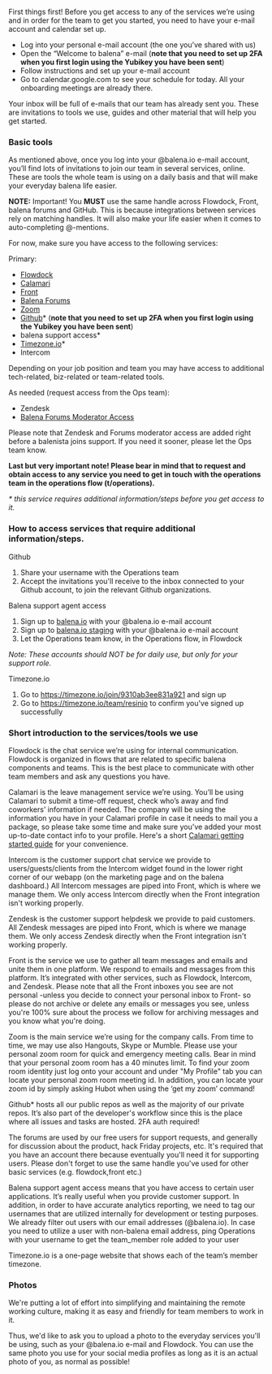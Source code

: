 First things first! Before you get access to any of the services we’re using and in order for the team to get you started, you need to have your e-mail account and calendar set up.
* Log into your personal e-mail account (the one you’ve shared with us)
* Open the “Welcome to balena” e-mail (**note that you need to set up 2FA when you first login using the Yubikey you have been sent**)
* Follow instructions and set up your e-mail account
* Go to calendar.google.com to see your schedule for today. All your onboarding meetings are already there.

Your inbox will be full of e-mails that our team has already sent you. These are invitations to tools we use, guides and other material that will help you get started.

### Basic tools<br>
As mentioned above, once you log into your @balena.io e-mail account, you’ll find lots of invitations to join our team in several services, online. These are tools the whole team is using on a daily basis and that will make your everyday balena life easier.

**NOTE:** Important! You **MUST** use the same handle across Flowdock, Front, balena forums and GitHub. This is because integrations between services rely on matching handles. It will also make your life easier
when it comes to auto-completing @-mentions.

For now, make sure you have access to the following services:

Primary:
* [Flowdock](https://www.flowdock.com/app)
* [Calamari](https://calamari.io)
* [Front](https://frontapp.com/)
* [Balena Forums](https://forums.balena.io/)
* [Zoom](https://zoom.us/)
* [Github](https://github.com)* (**note that you need to set up 2FA when you first login using the Yubikey you have been sent**)
* balena support access*
* [Timezone.io](https://timezone.io/)*
* Intercom

Depending on your job position and team you may have access to additional tech-related, biz-related or team-related tools. 

As needed (request access from the Ops team):
* Zendesk
* [Balena Forums Moderator Access](https://forums.balena.io/)

Please note that Zendesk and Forums moderator access are added right before a balenista joins support. If you need it sooner, please let the Ops team know.

**Last but very important note! Please bear in mind that to request and obtain access to any service you need to get in touch with the operations team in the operations flow (t/operations).**

_* this service requires additional information/steps before you get access to it._


### How to access services that require additional information/steps.
Github

1. Share your username with the Operations team
1. Accept the invitations you'll receive to the inbox connected to your Github account, to join the relevant Github organizations.

Balena support agent access 

1. Sign up to [balena.io](https://dashboard.resin.io/signup) with your @balena.io e-mail account
1. Sign up to [balena.io staging](https://dashboard.resinstaging.io/signup) with your @balena.io e-mail account
1. Let the Operations team know, in the Operations flow, in Flowdock

_Note: These accounts should NOT be for daily use, but only for your support role._

Timezone.io

1. Go to https://timezone.io/join/9310ab3ee831a921 and sign up
1. Go to https://timezone.io/team/resinio to confirm you've signed up successfully

### Short introduction to the services/tools we use
Flowdock is the chat service we’re using for internal communication. Flowdock is organized in flows that are related to specific balena components and teams. This is the best place to communicate with other team members and ask any questions you have.

Calamari is the leave management service we’re using. You’ll be using Calamari to submit a time-off request, check who’s away and find coworkers’ information if needed. The company will be using the information you have in your Calamari profile in case it needs to mail you a package, so please take some time and make sure you've added your most up-to-date contact info to your profile. Here's a short [Calamari getting started guide](https://docs.google.com/document/d/1tSKx8T78QFJMOzXrqIKcN7lwEPM41VbBG7B_ILEOkBQ/edit?usp=sharing) for your convenience.

Intercom is the customer support chat service we provide to users/guests/clients from the Intercom widget found in the lower right corner of our webapp (on the marketing page and on the balena dashboard.) All Intercom messages are piped into Front, which is where we manage them. We only access Intercom directly when the Front integration isn't working properly.

Zendesk is the customer support helpdesk we provide to paid customers. All Zendesk messages are piped into Front, which is where we manage them. We only access Zendesk directly when the Front integration isn't working properly.

Front is the service we use to gather all  team messages and emails and unite them in one platform. We respond to emails and messages from this platform. It’s integrated with other services, such as Flowdock, Intercom, and Zendesk. Please note that all the Front inboxes you see are not personal -unless you decide to connect your personal inbox to Front- so please do not archive or delete any emails or messages you see, unless you're 100% sure about the process we follow for archiving messages and you know what you're doing.

Zoom is the main service we’re using for the company calls. From time to time, we may use also Hangouts, Skype or Mumble. Please use your personal zoom room for quick and emergency meeting calls. Bear in mind that your personal zoom room has a 40 minutes limit. To find your zoom room identity just log onto your account and under "My Profile" tab you can locate your personal zoom room meeting id. In addition, you can locate your zoom id by simply asking Hubot when using the ‘get my zoom’ command! 

Github* hosts all our public repos as well as the majority of our private repos. It’s also part of the developer's workflow since this is the place where all issues and tasks are hosted. 2FA auth required!

The forums are used by our free users for support requests, and generally for discussion about the product, hack
Friday projects, etc. It's required that you have an account there because eventually you'll need it for supporting
users. Please don't forget to use the same handle you've used for other basic services (e.g. flowdock,front etc.)

Balena support agent access means that you have access to certain user applications. It’s really useful when you provide customer support. In addition, in order to have accurate analytics reporting, we need to tag our usernames that are utilized internally for development or testing purposes. We already filter out users with our email addresses (@balena.io). In case you need to utilize a user with non-balena email address, ping Operations with your username to get the team_member role added to your user

Timezone.io is a one-page website that shows each of the team’s member timezone.

### Photos
We're putting a lot of effort into simplifying and maintaining the remote working culture, making it as easy and friendly for team members to work in it.

Thus, we'd like to ask you to upload a photo to the everyday services you'll be using, such as your @balena.io e-mail and Flowdock. You can use the same photo you use for your social media profiles as long as it is an actual photo of you, as normal as possible! 

